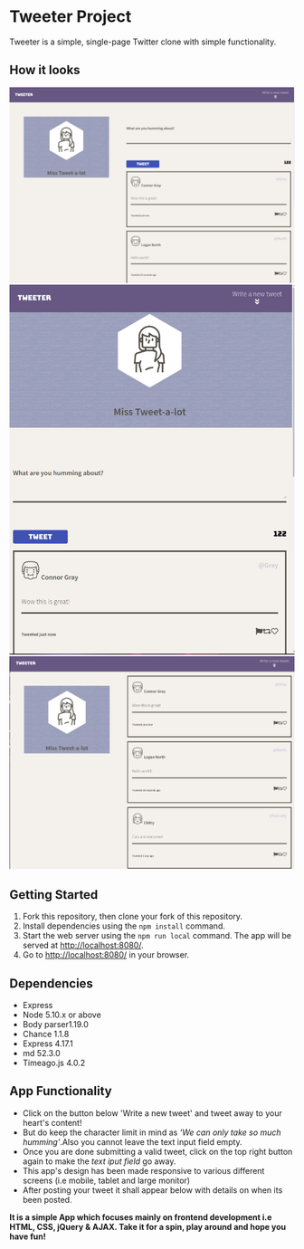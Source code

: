 # Tweeter Project

Tweeter is a simple, single-page Twitter clone with simple functionality.

## How it looks

![Deskop View](./public/images/screenshot-1.png "Deskop View")
![Deskop View](./public/images/screenshot-2.png "Mobile/Tablet View")
![Deskop View](./public/images/screenshot-3.png "Deskop View without text input field")


## Getting Started

1. Fork this repository, then clone your fork of this repository.
2. Install dependencies using the `npm install` command.
3. Start the web server using the `npm run local` command. The app will be served at <http://localhost:8080/>.
4. Go to <http://localhost:8080/> in your browser.

## Dependencies

- Express
- Node 5.10.x or above
- Body parser1.19.0
- Chance 1.1.8
- Express 4.17.1
- md 52.3.0
- Timeago.js 4.0.2



## App Functionality

- Click on the button below 'Write a new tweet' and tweet away to your heart's content!
- But do keep the character limit in mind as *'We can only take so much humming'*.Also you cannot leave the text input field empty. 
- Once you are done submitting a valid tweet, click on the top right button again to make the *text iput field* go away.
- This app's design has been made responsive to various different screens (i.e mobile, tablet and large monitor)
- After posting your tweet it shall appear below with details on when its been posted. 


**It is a simple App which focuses mainly on frontend development i.e HTML, CSS, jQuery & AJAX. Take it for a spin, play around and hope you have fun!**